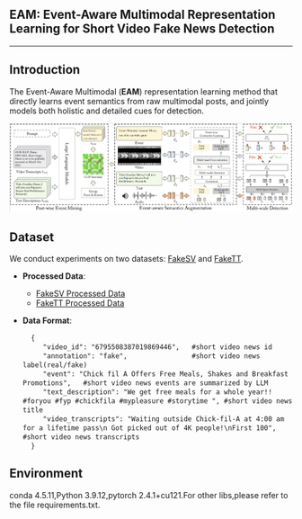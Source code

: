 ## EAM: Event-Aware Multimodal Representation Learning for Short Video Fake News Detection

---

## Introduction

The Event-Aware Multimodal (**EAM**) representation learning method that directly learns event semantics from raw multimodal posts, and jointly models both holistic and detailed cues for detection.

![img.png](framework.png)


## Dataset
We conduct experiments on two datasets: [FakeSV](https://github.com/ICTMCG/FakeSV) and [FakeTT](https://github.com/ICTMCG/FakingRecipe/blob/main). 

- **Processed Data**:
  - [FakeSV Processed Data](./data/dataset/fake_sv_processed.json)
  - [FakeTT Processed Data](./data/dataset/fake_tt_processed.json)

- **Data Format**:
  ```
    {
       "video_id": "6795508387019869446",   #short video news id
       "annotation": "fake",                #short video news label(real/fake)
       "event": "Chick fil A Offers Free Meals, Shakes and Breakfast Promotions",   #short video news events are summarized by LLM
       "text_description": "We get free meals for a whole year!! #foryou #fyp #chickfila #mypleasure #storytime ", #short video news title
       "video_transcripts": "Waiting outside Chick-fil-A at 4:00 am for a lifetime pass\n Got picked out of 4K people!\nFirst 100",  #short video news transcripts
    }
  ```
##  Environment
conda 4.5.11,Python 3.9.12,pytorch 2.4.1+cu121.For other libs,please refer to the file requirements.txt.
